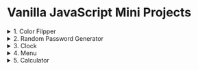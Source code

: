 # Vanilla JavaScript Mini Projects

<details>
  <summary>1. Color Filpper</summary>
  
[<img src = "https://user-images.githubusercontent.com/76716519/197537546-c695e41c-8fe1-4e57-ad23-a78818d8834e.gif" width="50%">](./color-filpper#-what-i-made)
</details>
<details>
  <summary>2. Random Password Generator</summary>

[<img src = "https://user-images.githubusercontent.com/76716519/132008821-cb36f513-d0ee-43e2-89b7-a373a9307b69.gif" width="50%">](./random-password-generator#-what-i-made)

</details>
<details>
  <summary>3. Clock</summary>

[<img src = "https://user-images.githubusercontent.com/76716519/132076438-1d8d5566-106a-4878-9325-6e224c71e97e.gif" width="50%">](./clock#-what-i-made)

</details>
<details>
  <summary>4. Menu</summary>

[<img src = "https://user-images.githubusercontent.com/76716519/197791204-4f6d1f0f-f761-4625-bffc-0e77f2acbfa7.gif" width="50%">](./menu#-what-i-made)

</details>
<details>
  <summary>5. Calculator</summary>

[<img src = "https://user-images.githubusercontent.com/76716519/132009917-a8681291-4b70-4838-9f2f-813bf167a454.gif" width="50%">](./calculator#-what-i-made)

</details>
